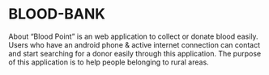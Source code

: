 # BLOOD-BANK
About
“Blood Point” is an web application to collect or donate blood easily. Users who have an android phone & active internet connection can contact and start searching for a donor easily through this application. The purpose of this application is to help people belonging to rural areas.
